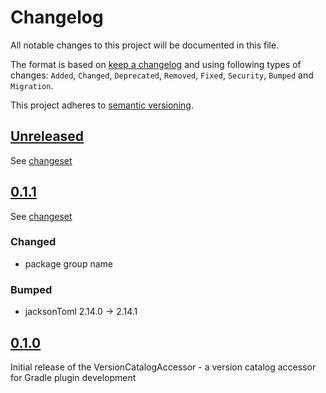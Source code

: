 # Changelog

All notable changes to this project will be documented in this file.

The format is based on [keep a changelog](http://keepachangelog.com/en/1.0.0/) and using following
types of changes: `Added`, `Changed`, `Deprecated`, `Removed`, `Fixed`, `Security`, `Bumped` and `Migration`.

This project adheres to [semantic versioning](http://semver.org/spec/v2.0.0.html).

## [Unreleased](https://github.com/bitfunk/gradle-plugins/releases/latest)

See [changeset](https://github.com/bitfunk/gradle-plugins/compare/plugin-dev-version-catalog-accessor@v0.1.0...main)

## [0.1.1](https://github.com/bitfunk/gradle-plugins/releases/tag/plugin-dev-version-catalog-accessor@v0.1.1)

See [changeset](https://github.com/bitfunk/gradle-plugins/compare/plugin-dev-version-catalog-accessor@v0.1.0...plugin-dev-version-catalog-accessor@v0.1.1)

### Changed

- package group name

### Bumped

- jacksonToml 2.14.0 -> 2.14.1

## [0.1.0](https://github.com/bitfunk/gradle-plugins/releases/tag/plugin-dev-version-catalog-accessor@v0.1.0)

Initial release of the VersionCatalogAccessor - a version catalog accessor for Gradle plugin development
